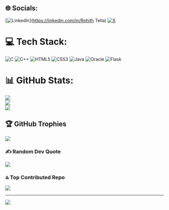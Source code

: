 
## 🌐 Socials:
[![LinkedIn](https://img.shields.io/badge/LinkedIn-%230077B5.svg?logo=linkedin&logoColor=white)](https://linkedin.com/in/Rohith Tella) [![X](https://img.shields.io/badge/X-black.svg?logo=X&logoColor=white)](https://x.com/Rohith) 

# 💻 Tech Stack:
![C](https://img.shields.io/badge/c-%2300599C.svg?style=for-the-badge&logo=c&logoColor=white) ![C++](https://img.shields.io/badge/c++-%2300599C.svg?style=for-the-badge&logo=c%2B%2B&logoColor=white) ![HTML5](https://img.shields.io/badge/html5-%23E34F26.svg?style=for-the-badge&logo=html5&logoColor=white) ![CSS3](https://img.shields.io/badge/css3-%231572B6.svg?style=for-the-badge&logo=css3&logoColor=white) ![Java](https://img.shields.io/badge/java-%23ED8B00.svg?style=for-the-badge&logo=openjdk&logoColor=white) ![Oracle](https://img.shields.io/badge/Oracle-F80000?style=for-the-badge&logo=oracle&logoColor=white) ![Flask](https://img.shields.io/badge/flask-%23000.svg?style=for-the-badge&logo=flask&logoColor=white)
# 📊 GitHub Stats:
![](https://github-readme-stats.vercel.app/api?username=RohithTella&theme=dark&hide_border=false&include_all_commits=true&count_private=false)<br/>
![](https://github-readme-streak-stats.herokuapp.com/?user=RohithTella&theme=dark&hide_border=false)<br/>
![](https://github-readme-stats.vercel.app/api/top-langs/?username=RohithTella&theme=dark&hide_border=false&include_all_commits=true&count_private=false&layout=compact)

## 🏆 GitHub Trophies
![](https://github-profile-trophy.vercel.app/?username=RohithTella&theme=radical&no-frame=false&no-bg=true&margin-w=4)

### ✍️ Random Dev Quote
![](https://quotes-github-readme.vercel.app/api?type=horizontal&theme=radical)

### 🔝 Top Contributed Repo
![](https://github-contributor-stats.vercel.app/api?username=RohithTella&limit=5&theme=dark&combine_all_yearly_contributions=true)

---
[![](https://visitcount.itsvg.in/api?id=RohithTella&icon=0&color=0)](https://visitcount.itsvg.in)

<!-- Proudly created with GPRM ( https://gprm.itsvg.in ) -->
